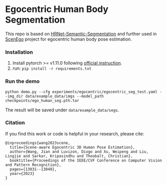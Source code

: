 # Egocentric Human Body Segmentation

This repo is based on [HRNet-Semantic-Segmentation](https://arxiv.org/abs/1904.04514) 
and further used in [ScenEgo](https://github.com/yt4766269/SceneEgo) project for egocentric human body pose estimation.


### Installation
1. Install pytorch >= v1.11.0 following [official instruction](https://pytorch.org/).
2. run: `pip install -r requirements.txt`

### Run the demo
```shell
python demo.py --cfg experiments/egocentric/egocentric_seg_test.yaml --img_dir data/example_data/imgs --model_path checkpoints/ego_human_seg.pth.tar
```
The result will be saved under `data/example_data/segs`.
### Citation
If you find this work or code is helpful in your research, please cite:
````
@inproceedings{wang2023scene,
  title={Scene-aware Egocentric 3D Human Pose Estimation},
  author={Wang, Jian and Luvizon, Diogo and Xu, Weipeng and Liu, Lingjie and Sarkar, Kripasindhu and Theobalt, Christian},
  booktitle={Proceedings of the IEEE/CVF Conference on Computer Vision and Pattern Recognition},
  pages={13031--13040},
  year={2023}
}
````
